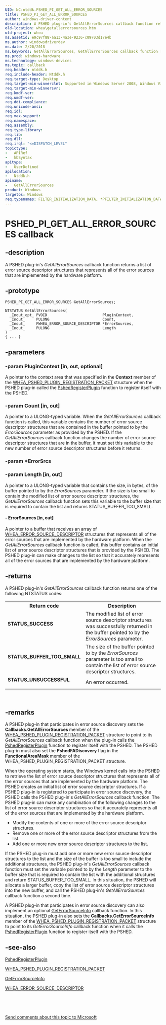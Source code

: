 ```yaml
---
UID: NC:ntddk.PSHED_PI_GET_ALL_ERROR_SOURCES
title: PSHED_PI_GET_ALL_ERROR_SOURCES
author: windows-driver-content
description: A PSHED plug-in's GetAllErrorSources callback function returns a list of error source descriptor structures that represents all of the error sources that are implemented by the hardware platform.
old-location: whea\getallerrorsources.htm
old-project: whea
ms.assetid: e9c97f88-aa13-4a3e-9236-c09703d17e4b
ms.author: windowsdriverdev
ms.date: 2/20/2018
ms.keywords: GetAllErrorSources, GetAllErrorSources callback function [WHEA Drivers and Applications], PSHED_PI_GET_ALL_ERROR_SOURCES, ntddk/GetAllErrorSources, whea.getallerrorsources, whearef_fe2e1679-84ee-4f90-8615-24cbab3cb686.xml
ms.prod: windows-hardware
ms.technology: windows-devices
ms.topic: callback
req.header: ntddk.h
req.include-header: Ntddk.h
req.target-type: Desktop
req.target-min-winverclnt: Supported in Windows Server 2008, Windows Vista SP1, and later versions of Windows.
req.target-min-winversvr: 
req.kmdf-ver: 
req.umdf-ver: 
req.ddi-compliance: 
req.unicode-ansi: 
req.idl: 
req.max-support: 
req.namespace: 
req.assembly: 
req.type-library: 
req.lib: 
req.dll: 
req.irql: "<=DISPATCH_LEVEL"
topictype:
-	APIRef
-	kbSyntax
apitype:
-	UserDefined
apilocation:
-	Ntddk.h
apiname:
-	GetAllErrorSources
product: Windows
targetos: Windows
req.typenames: FILTER_INITIALIZATION_DATA, *PFILTER_INITIALIZATION_DATA
---
```


# PSHED_PI_GET_ALL_ERROR_SOURCES callback


## -description


A PSHED plug-in's <i>GetAllErrorSources</i> callback function returns a list of error source descriptor structures that represents all of the error sources that are implemented by the hardware platform.


## -prototype


````
PSHED_PI_GET_ALL_ERROR_SOURCES GetAllErrorSources;

NTSTATUS GetAllErrorSources(
  _Inout_opt_ PVOID                         PluginContext,
  _Inout_     PULONG                        Count,
  _Inout_     PWHEA_ERROR_SOURCE_DESCRIPTOR *ErrorSources,
  _Inout_     PULONG                        Length
)
{ ... }
````


## -parameters




### -param PluginContext [in, out, optional]

A pointer to the context area that was specified in the <b>Context</b> member of the <a href="..\ntddk\ns-ntddk-_whea_pshed_plugin_registration_packet.md">WHEA_PSHED_PLUGIN_REGISTRATION_PACKET</a> structure when the PSHED plug-in called the <a href="..\ntddk\nf-ntddk-pshedregisterplugin.md">PshedRegisterPlugin</a> function to register itself with the PSHED.


### -param Count [in, out]

A pointer to a ULONG-typed variable. When the <i>GetAllErrorSources</i> callback function is called, this variable contains the number of error source descriptor structures that are contained in the buffer pointed to by the <i>ErrorSources</i> parameter as provided by the PSHED. If the <i>GetAllErrorSources</i> callback function changes the number of error source descriptor structures that are in the buffer, it must set this variable to the new number of error source descriptor structures before it returns.


### -param *ErrorSrcs


### -param Length [in, out]

A pointer to a ULONG-typed variable that contains the size, in bytes, of the buffer pointed to by the <i>ErrorSources</i> parameter. If the size is too small to contain the modified list of error source descriptor structures, the <i>GetAllErrorSources</i> callback function sets this variable to the buffer size that is required to contain the list and returns STATUS_BUFFER_TOO_SMALL.


#### - ErrorSources [in, out]

A pointer to a buffer that receives an array of <a href="..\ntddk\ns-ntddk-_whea_error_source_descriptor.md">WHEA_ERROR_SOURCE_DESCRIPTOR</a> structures that represents all of the error sources that are implemented by the hardware platform. When the <i>GetAllErrorSources</i> callback function is called, this buffer contains an initial list of error source descriptor structures that is provided by the PSHED. The PSHED plug-in can make changes to the list so that it accurately represents all of the error sources that are implemented by the hardware platform.


## -returns



A PSHED plug-in's <i>GetAllErrorSources</i> callback function returns one of the following NTSTATUS codes:

<table>
<tr>
<th>Return code</th>
<th>Description</th>
</tr>
<tr>
<td width="40%">
<dl>
<dt><b>STATUS_SUCCESS</b></dt>
</dl>
</td>
<td width="60%">
The modified list of error source descriptor structures was successfully returned in the buffer pointed to by the <i>ErrorSources</i> parameter.

</td>
</tr>
<tr>
<td width="40%">
<dl>
<dt><b>STATUS_BUFFER_TOO_SMALL</b></dt>
</dl>
</td>
<td width="60%">
The size of the buffer pointed to by the <i>ErrorSources</i> parameter is too small to contain the list of error source descriptor structures.

</td>
</tr>
<tr>
<td width="40%">
<dl>
<dt><b>STATUS_UNSUCCESSFUL</b></dt>
</dl>
</td>
<td width="60%">
An error occurred.

</td>
</tr>
</table>
 




## -remarks



A PSHED plug-in that participates in error source discovery sets the <b>Callbacks.GetAllErrorSources </b>member of the <a href="..\ntddk\ns-ntddk-_whea_pshed_plugin_registration_packet.md">WHEA_PSHED_PLUGIN_REGISTRATION_PACKET</a> structure to point to its <i>GetAllErrorSources</i> callback function when the plug-in calls the <a href="..\ntddk\nf-ntddk-pshedregisterplugin.md">PshedRegisterPlugin</a> function to register itself with the PSHED. The PSHED plug-in must also set the <b>PshedFADiscovery</b> flag in the <b>FunctionalAreaMask</b> member of the WHEA_PSHED_PLUGIN_REGISTRATION_PACKET structure.

When the operating system starts, the Windows kernel calls into the PSHED to retrieve the list of error source descriptor structures that represents all of the error sources that are implemented by the hardware platform. The PSHED creates an initial list of error source descriptor structures. If a PSHED plug-in is registered to participate in error source discovery, the PSHED calls the PSHED plug-in's <i>GetAllErrorSources</i> callback function. The PSHED plug-in can make any combination of the following changes to the list of error source descriptor structures so that it accurately represents all of the error sources that are implemented by the hardware platform.

<ul>
<li>
Modify the contents of one or more of the error source descriptor structures.

</li>
<li>
Remove one or more of the error source descriptor structures from the list.

</li>
<li>
Add one or more new error source descriptor structures to the list.

</li>
</ul>
If the PSHED plug-in must add one or more new error source descriptor structures to the list and the size of the buffer is too small to include the additional structures, the PSHED plug-in's <i>GetAllErrorSources</i> callback function must set the variable pointed to by the <i>Length </i>parameter to the buffer size that is required to contain the list with the additional structures and return STATUS_BUFFER_TOO_SMALL. In this situation, the PSHED will allocate a larger buffer, copy the list of error source descriptor structures into the new buffer, and call the PSHED plug-in's <i>GetAllErrorSources</i> callback function a second time.

A PSHED plug-in that participates in error source discovery can also implement an optional <a href="..\ntddk\nc-ntddk-pshed_pi_get_error_source_info.md">GetErrorSourceInfo</a> callback function. In this situation, the PSHED plug-in also sets the <b>Callbacks.GetErrorSourceInfo </b>member of the <a href="..\ntddk\ns-ntddk-_whea_pshed_plugin_registration_packet.md">WHEA_PSHED_PLUGIN_REGISTRATION_PACKET</a> structure to point to its <i>GetErrorSourceInfo</i> callback function when it calls the <a href="..\ntddk\nf-ntddk-pshedregisterplugin.md">PshedRegisterPlugin</a> function to register itself with the PSHED.




## -see-also

<a href="..\ntddk\nf-ntddk-pshedregisterplugin.md">PshedRegisterPlugin</a>



<a href="..\ntddk\ns-ntddk-_whea_pshed_plugin_registration_packet.md">WHEA_PSHED_PLUGIN_REGISTRATION_PACKET</a>



<a href="..\ntddk\nc-ntddk-pshed_pi_get_error_source_info.md">GetErrorSourceInfo</a>



<a href="..\ntddk\ns-ntddk-_whea_error_source_descriptor.md">WHEA_ERROR_SOURCE_DESCRIPTOR</a>



 

 

<a href="mailto:wsddocfb@microsoft.com?subject=Documentation%20feedback [whea\whea]:%20PSHED_PI_GET_ALL_ERROR_SOURCES callback function%20 RELEASE:%20(2/20/2018)&amp;body=%0A%0APRIVACY STATEMENT%0A%0AWe use your feedback to improve the documentation. We don't use your email address for any other purpose, and we'll remove your email address from our system after the issue that you're reporting is fixed. While we're working to fix this issue, we might send you an email message to ask for more info. Later, we might also send you an email message to let you know that we've addressed your feedback.%0A%0AFor more info about Microsoft's privacy policy, see http://privacy.microsoft.com/en-us/default.aspx." title="Send comments about this topic to Microsoft">Send comments about this topic to Microsoft</a>

